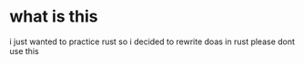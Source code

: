 # what is this
i just wanted to practice rust so i decided to rewrite doas in rust
please dont use this
